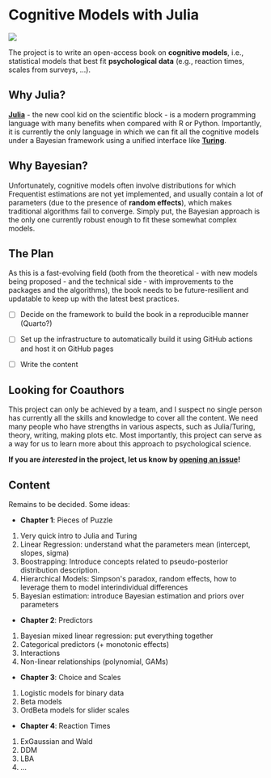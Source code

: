 # Cognitive Models with Julia

[![](https://img.shields.io/badge/status-looking_for_collaborators-orange)](https://github.com/DominiqueMakowski/CognitiveModels/issues)

The project is to write an open-access book on **cognitive models**, i.e., statistical models that best fit **psychological data** (e.g., reaction times, scales from surveys, ...).

## Why Julia?

[**Julia**](https://julialang.org/) - the new cool kid on the scientific block - is a modern programming language with many benefits when compared with R or Python.
Importantly, it is currently the only language in which we can fit all the cognitive models under a Bayesian framework using a unified interface like [**Turing**](https://turing.ml/).

## Why Bayesian?

Unfortunately, cognitive models often involve distributions for which Frequentist estimations are not yet implemented, and usually contain a lot of parameters (due to the presence of **random effects**), which makes traditional algorithms fail to converge.
Simply put, the Bayesian approach is the only one currently robust enough to fit these somewhat complex models.

## The Plan

As this is a fast-evolving field (both from the theoretical - with new models being proposed - and the technical side - with improvements to the packages and the algorithms), the book needs to be future-resilient and updatable to keep up with the latest best practices. 

- [ ] Decide on the framework to build the book in a reproducible manner (Quarto?)
- [ ] Set up the infrastructure to automatically build it using GitHub actions and host it on GitHub pages
- [ ] Write the content


## Looking for Coauthors

This project can only be achieved by a team, and I suspect no single person has currently all the skills and knowledge to cover all the content. We need many people who have strengths in various aspects, such as Julia/Turing, theory, writing, making plots etc.
Most importantly, this project can serve as a way for us to learn more about this approach to psychological science. 

**If you are *interested* in the project, let us know by [opening an issue](https://github.com/DominiqueMakowski/CognitiveModels/issues)!**

## Content

Remains to be decided. Some ideas:

- **Chapter 1**: Pieces of Puzzle

1. Very quick intro to Julia and Turing
2. Linear Regression: understand what the parameters mean (intercept, slopes, sigma)
3. Boostrapping: Introduce concepts related to pseudo-posterior distribution description.
4. Hierarchical Models: Simpson's paradox, random effects, how to leverage them to model interindividual differences
5. Bayesian estimation: introduce Bayesian estimation and priors over parameters

- **Chapter 2**: Predictors

1. Bayesian mixed linear regression: put everything together
2. Categorical predictors (+ monotonic effects)
3. Interactions
4. Non-linear relationships (polynomial, GAMs)

- **Chapter 3**: Choice and Scales

1. Logistic models for binary data
2. Beta models 
3. OrdBeta models for slider scales

- **Chapter 4**: Reaction Times

1. ExGaussian and Wald
2. DDM
3. LBA
4. ...

